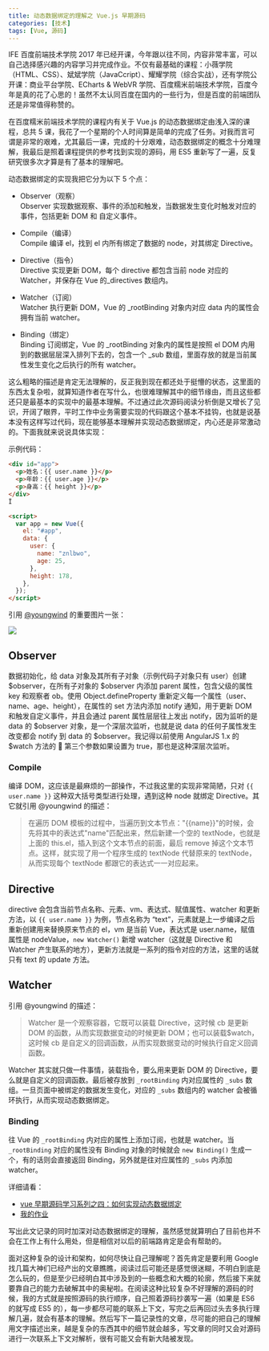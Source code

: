 ```yaml
---
title: 动态数据绑定的理解之 Vue.js 早期源码
categories: [技术]
tags: [Vue, 源码]
---
```


IFE 百度前端技术学院 2017 年已经开课，今年跟以往不同，内容非常丰富，可以自己选择感兴趣的内容学习并完成作业。不仅有最基础的课程：小薇学院（HTML、CSS）、斌斌学院（JavaCcript）、耀耀学院（综合实战），还有学院公开课：商业平台学院、ECharts & WebVR 学院、百度糯米前端技术学院，百度今年是真的花了心思的！虽然不太认同百度在国内的一些行为，但是百度的前端团队还是非常值得称赞的。

在百度糯米前端技术学院的课程内有关于 Vue.js 的动态数据绑定由浅入深的课程，总共 5 课，我花了一个星期的个人时间算是简单的完成了任务。对我而言可谓是非常的艰难，尤其最后一课，完成的十分艰难，动态数据绑定的概念十分难理解，我最后是照着课程提供的参考找到实现的源码，用 ES5 重新写了一遍，反复研究很多次才算是有了基本的理解吧。

动态数据绑定的实现我把它分为以下 5 个点：

- Observer（观察）  
  Observer 实现数据观察、事件的添加和触发，当数据发生变化时触发对应的事件，包括更新 DOM 和 自定义事件。

- Compile（编译）  
  Compile 编译 el，找到 el 内所有绑定了数据的 node，对其绑定 Directive。

- Directive（指令）  
  Directive 实现更新 DOM，每个 directive 都包含当前 node 对应的 Watcher，并保存在 Vue 的\_directives 数组内。

- Watcher（订阅）  
  Watcher 执行更新 DOM，Vue 的 \_rootBinding 对象内对应 data 内的属性会拥有当前 watcher。

- Binding（绑定）  
  Binding 订阅绑定，Vue 的 \_rootBinding 对象内的属性是按照 el DOM 内用到的数据层层深入排列下去的，包含一个 \_sub 数组，里面存放的就是当前属性发生变化之后执行的所有 watcher。

这么粗略的描述是肯定无法理解的，反正我到现在都还处于挺懵的状态，这里面的东西太复杂啦，就算知道作者在写什么，也很难理解其中的细节缘由，而且这些都还只是最基本的实现中的最基本理解。不过通过此次源码阅读分析倒是又增长了见识，开阔了眼界，平时工作中业务需要实现的代码跟这个基本不挂钩，也就是说基本没有这样写过代码，现在能够基本理解并实现动态数据绑定，内心还是非常激动的。下面我就来说说具体实现：

示例代码：

```html
<div id="app">
  <p>姓名：{{ user.name }}</p>
  <p>年龄：{{ user.age }}</p>
  <p>身高：{{ height }}</p>
</div>
Ï

<script>
  var app = new Vue({
    el: "#app",
    data: {
      user: {
        name: "znlbwo",
        age: 25,
      },
      height: 178,
    },
  });
</script>
```

引用 [@youngwind](https://github.com/youngwind) 的重要图片一张：

![](https://raw.githubusercontent.com/youngwind/blog/master/image/87/finish.png)

## Observer

数据初始化，给 data 对象及其所有子对象（示例代码子对象只有 user）创建 $observer，在所有子对象的 $observer 内添加 parent 属性，包含父级的属性 key 和观察者 ob。使用 Object.defineProperty 重新定义每一个属性（user、name、age、height），在属性的 set 方法内添加 notify 通知，用于更新 DOM 和触发自定义事件，并且会通过 parent 属性层层往上发出 notify，因为监听的是 data 的 $observer 对象，是一个深层次监听，也就是说 data 的任何子属性发生改变都会 notify 到 data 的 $observer。我记得以前使用 AngularJS 1.x 的 \$watch 方法的  第三个参数如果设置为 true，那也是这种深层次监听。

### Compile

编译 DOM，这应该是最麻烦的一部操作，不过我这里的实现非常简陋，只对 `{{ user.name }}` 这种双大括号类型进行处理，遇到这种 node 就绑定 Directive。其它就引用 @youngwind 的描述：

> 在遍历 DOM 模板的过程中，当遍历到文本节点："{{name}}"的时候，会先将其中的表达式"name"匹配出来，然后新建一个空的 textNode，也就是上面的 this.el，插入到这个文本节点的前面，最后 remove 掉这个文本节点。这样，就实现了用一个程序生成的 textNode 代替原来的 textNode，从而实现每个 textNode 都跟它的表达式一一对应起来。

## Directive

directive 会包含当前节点名称、元素、vm、表达式、赋值属性、watcher 和更新方法，以 `{{ user.name }}` 为例，节点名称为 “text”，元素就是上一步编译之后重新创建用来替换原来节点的 el，vm 是当前 Vue，表达式是 user.name，赋值属性是 nodeValue，`new Watcher()` 新增 watcher（这就是 Directive 和 Watcher 产生联系的地方），更新方法就是一系列的指令对应的方法，这里的话就只有 text 的 update 方法。

## Watcher

引用 @youngwind 的描述：

> Watcher 是一个观察容器，它既可以装载 Directive，这时候 cb 是更新 DOM 的函数，从而实现数据变动的时候更新 DOM；也可以装载\$watch，这时候 cb 是自定义的回调函数，从而实现数据变动的时候执行自定义回调函数。

Watcher 其实就只做一件事情，装载指令，要么用来更新 DOM 的 Directive，要么就是自定义的回调函数。最后被存放到 `_rootBinding` 内对应属性的 `_subs` 数组。一旦页面中被绑定的数据发生变化，对应的 `_subs` 数组内的 watcher 会被循环执行，从而实现动态数据绑定。

### Binding

往 Vue 的 `_rootBinding` 内对应的属性上添加订阅，也就是 watcher。当 `_rootBinding` 对应的属性没有 Binding 对象的时候就会 `new Binding()` 生成一个，有的话则会直接返回 Binding，另外就是往对应属性的 `_subs` 内添加 watcher。

详细请看：

- [vue 早期源码学习系列之四：如何实现动态数据绑定 ](https://github.com/youngwind/blog/issues/87)
- [我的作业](https://github.com/znlbwo/study/blob/master/IFE-2017/rice/dynamic-data-binding-5.html)

写出此文记录的同时加深对动态数据绑定的理解，虽然感觉就算明白了目前也并不会在工作上有什么用处，但是相信对以后的前端路肯定是会有帮助的。

面对这种复杂的设计和架构，如何尽快让自己理解呢？首先肯定是要利用 Google 找几篇大神们已经产出的文章瞧瞧，阅读过后可能还是感觉很迷糊，不明白到底是怎么玩的，但是至少已经明白其中涉及到的一些概念和大概的轮廓，然后接下来就要靠自己的能力去破解其中的奥秘啦。在阅读这种比较复杂不好理解的源码的时候，我的方式就是按照源码的执行顺序，自己照着源码抄袭写一遍（如果是 ES6 的就写成 ES5 的），每一步都尽可能的联系上下文，写完之后再回过头去多执行理解几遍，就会有基本的理解。然后写下一篇记录性的文章，尽可能的把自己的理解用文字描述出来，越是复杂的东西其中的细节就会越多，写文章的同时又会对源码进行一次联系上下文对解析，很有可能又会有新大陆被发现。
